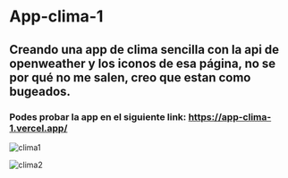 # App-clima-1
## Creando una app de clima sencilla con la api de openweather y los iconos de esa página, no se por qué no me salen, creo que estan como bugeados.
### Podes probar la app en el siguiente link: https://app-clima-1.vercel.app/


![clima1](https://user-images.githubusercontent.com/84631641/174691822-eda7dbf7-2972-4da1-82cd-b511c9599983.png)


![clima2](https://user-images.githubusercontent.com/84631641/174691825-134dd19a-cace-4152-bfc9-895c87651302.png)

